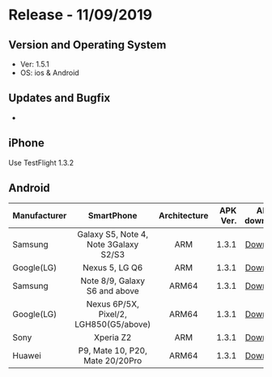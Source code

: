 # Release - 11/09/2019

## Version and Operating System
* Ver: 1.5.1
* OS: ios & Android

## Updates and Bugfix
- 

## iPhone
Use TestFlight 1.3.2

## Android
| Manufacturer  | SmartPhone    | Architecture  | APK Ver. | APK to download|
| ------------- |:-------------:| :------------:| --------:|---------------:|
| Samsung       | Galaxy S5, Note 4, Note 3Galaxy S2/S3  | ARM   | 1.3.1 | [Download](https://drive.google.com/file/d/1RqDThwE5Ey2b8hppaNUzLoSmU5OvpKJd/view?usp=sharing)|
| Google(LG)    | Nexus 5, LG Q6                         | ARM   | 1.3.1 | [Download](https://drive.google.com/file/d/1RqDThwE5Ey2b8hppaNUzLoSmU5OvpKJd/view?usp=sharing)|
| Samsung       | Note 8/9, Galaxy S6 and above          | ARM64 | 1.3.1 | [Download](https://drive.google.com/file/d/1kR-CksUK_I9zZ1g79Snf_jTqOJg9Ejpg/view?usp=sharing)|
| Google(LG)    | Nexus 6P/5X, Pixel/2, LGH850(G5/above) | ARM64 | 1.3.1 | [Download](https://drive.google.com/file/d/1kR-CksUK_I9zZ1g79Snf_jTqOJg9Ejpg/view?usp=sharing)|
| Sony          | Xperia Z2                              | ARM   | 1.3.1 | [Download](https://drive.google.com/file/d/1RqDThwE5Ey2b8hppaNUzLoSmU5OvpKJd/view?usp=sharing)|
| Huawei        | P9, Mate 10, P20, Mate 20/20Pro        | ARM64 | 1.3.1 | [Download](https://drive.google.com/file/d/1kR-CksUK_I9zZ1g79Snf_jTqOJg9Ejpg/view?usp=sharing)|
